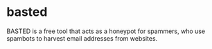 basted
======

BASTED is a free tool that acts as a honeypot for spammers, who use spambots to harvest email addresses from websites.
